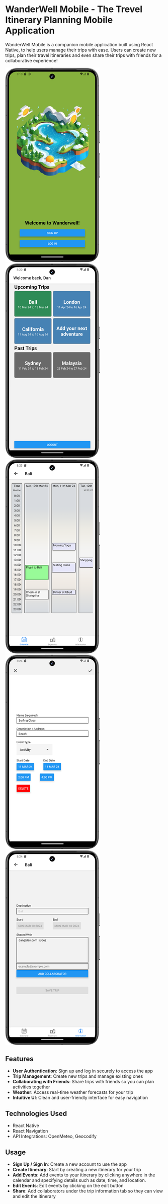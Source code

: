 # WanderWell Mobile - The Trevel Itinerary Planning Mobile Application

WanderWell Mobile is a companion mobile application built using React Native, to help users manage their trips with ease. Users can create new trips, plan their travel itineraries and even share their trips with friends for a collaborative experience!

<img src="./assets/Landing Screen.png" alt="landing screen" width = 300px /> <img src="./assets/Trips Screen.png" alt="trips screen" width = 300px /> <img src="./assets/Calendar Screen.png" alt="calendar screen" width = 300px /> <img src="./assets/Edit Event Screen.png" alt="edit event screen" width = 300px /> <img src="./assets/Trip Info Screen.png" alt="trip info screen" width = 300px /> 

## Features
- **User Authentication**: Sign up and log in securely to access the app
- **Trip Management**: Create new trips and manage existing ones
- **Collaborating with Friends**: Share trips with friends so you can plan activities together
- **Weather**: Access real-time weather forecasts for your trip
- **Intuitive UI**: Clean and user-friendly interface for easy navigation

## Technologies Used
- React Native
- React Navigation
- API Integrations: OpenMeteo, Geocodify

## Usage
- **Sign Up / Sign In**: Create a new account to use the app
- **Create Itinerary**: Start by creating a new itinerary for your trip
- **Add Events**: Add events to your itinerary by clicking anywhere in the calendar and specifying details such as date, time, and location.
- **Edit Events**: Edit events by clicking on the edit button
- **Share**: Add collaborators under the trip information tab so they can view and edit the itinerary
